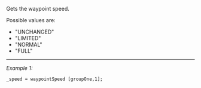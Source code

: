 Gets the waypoint speed.

Possible values are:
* "UNCHANGED"
* "LIMITED"
* "NORMAL"
* "FULL"


---
*Example 1:*
```sqf
_speed = waypointSpeed [groupOne,1];
```